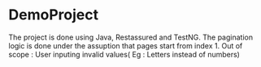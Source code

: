# DemoProject
The project is done using Java, Restassured and TestNG.
The pagination logic is done under the assuption that pages start from index 1.
Out of scope : User inputing invalid values( Eg : Letters instead of numbers)
